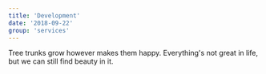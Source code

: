 ```yaml
---
title: 'Development'
date: '2018-09-22'
group: 'services'
---
```


Tree trunks grow however makes them happy. Everything's not great in life, but we can still find beauty in it.